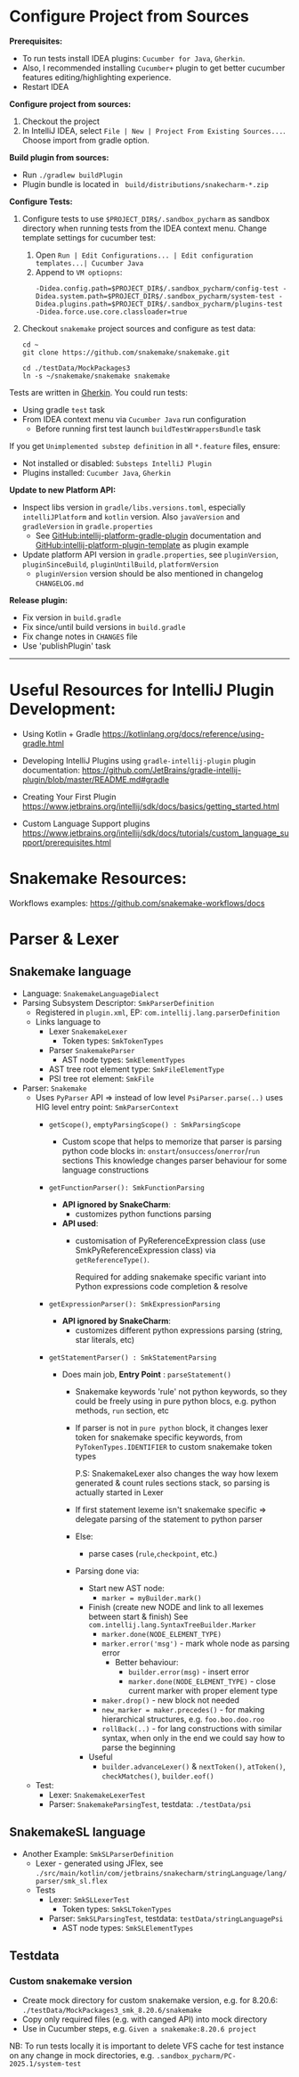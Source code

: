 # Configure Project from Sources
    
**Prerequisites:**
  
* To run tests install IDEA plugins: `Cucumber for Java`, `Gherkin`.
* Also, I recommended installing `Cucumber+` plugin to get better cucumber features editing/highlighting experience.
* Restart IDEA

**Configure project from sources:**

1. Checkout the project
2. In IntelliJ IDEA, select `File | New | Project From Existing Sources...`. Choose import from gradle option.

**Build plugin from sources:**
* Run `./gradlew buildPlugin`
* Plugin bundle is located in ` build/distributions/snakecharm-*.zip`


**Configure Tests:**
        
1. Configure tests to use `$PROJECT_DIR$/.sandbox_pycharm` as sandbox directory when running tests  from the IDEA context menu. 
   Change template settings for cucumber test:
   1. Open `Run | Edit Configurations... | Edit configuration templates...| Cucumber Java`
   2. Append to `VM optiopns`: 
       ```
      -Didea.config.path=$PROJECT_DIR$/.sandbox_pycharm/config-test -Didea.system.path=$PROJECT_DIR$/.sandbox_pycharm/system-test -Didea.plugins.path=$PROJECT_DIR$/.sandbox_pycharm/plugins-test -Didea.force.use.core.classloader=true
      ```

2. Checkout `snakemake` project sources and configure as test data:
    ```shell
    cd ~
    git clone https://github.com/snakemake/snakemake.git

    cd ./testData/MockPackages3
    ln -s ~/snakemake/snakemake snakemake
    ```

Tests are written in [Gherkin](https://cucumber.io/docs/gherkin). You could run tests:
* Using gradle `test` task
* From IDEA context menu via `Cucumber Java` run configuration
  * Before running first test launch `buildTestWrappersBundle` task  

If you get `Unimplemented substep definition` in all `*.feature` files, ensure:
  * Not installed or disabled: `Substeps IntelliJ Plugin` 
  * Plugins installed: `Cucumber Java`, `Gherkin`

**Update to new Platform API:**
* Inspect libs version in `gradle/libs.versions.toml`, especially `intelliJPlatform` and `kotlin` version. Also `javaVersion` and `gradleVersion` in `gradle.properties`
  * See [GitHub:intellij-platform-gradle-plugin](https://github.com/JetBrains/intellij-platform-gradle-plugin) documentation and [GitHub:intellij-platform-plugin-template](https://github.com/JetBrains/intellij-platform-plugin-template) as plugin example
* Update platform API version in `gradle.properties`, see `pluginVersion`, `pluginSinceBuild`, `pluginUntilBuild`, `platformVersion`
  * `pluginVersion` version should be also mentioned in changelog `CHANGELOG.md`
 
**Release plugin:**
* Fix version in `build.gradle`
* Fix since/until build versions in `build.gradle`
* Fix change notes in `CHANGES` file
* Use 'publishPlugin' task
                        

------

# Useful Resources for IntelliJ Plugin Development:

* Using Kotlin + Gradle
https://kotlinlang.org/docs/reference/using-gradle.html

* Developing IntelliJ Plugins using `gradle-intellij-plugin` plugin documentation:
https://github.com/JetBrains/gradle-intellij-plugin/blob/master/README.md#gradle

* Creating Your First Plugin
https://www.jetbrains.org/intellij/sdk/docs/basics/getting_started.html

* Custom Language Support plugins
https://www.jetbrains.org/intellij/sdk/docs/tutorials/custom_language_support/prerequisites.html

# Snakemake Resources:

Workflows examples: https://github.com/snakemake-workflows/docs

# Parser & Lexer

## Snakemake language
* Language: `SnakemakeLanguageDialect`
* Parsing Subsystem Descriptor: `SmkParserDefinition`
  * Registered in  `plugin.xml`, EP: `com.intellij.lang.parserDefinition`
  * Links language to
    * Lexer `SnakemakeLexer`
      * Token types: `SmkTokenTypes`
    * Parser `SnakemakeParser`
      * AST node types: `SmkElementTypes`
    * AST tree root element type: `SmkFileElementType`
    * PSI tree rot element: `SmkFile`
* Parser: `Snakemake`
  * Uses `PyParser` API => instead of low level `PsiParser.parse(..)` uses HIG level entry point: `SmkParserContext`
    * `getScope()`, `emptyParsingScope() : SmkParsingScope`
      * Custom scope that helps to memorize that parser is parsing python code blocks in: `onstart`/`onsuccess`/`onerror`/`run` sections
        This knowledge changes parser behaviour for some language constructions
    * `getFunctionParser(): SmkFunctionParsing`
      * **API ignored by SnakeCharm**:
        * customizes python functions parsing
      * **API used**:
        * customisation of PyReferenceExpression class (use SmkPyReferenceExpression class) via `getReferenceType()`.
         
          Required for adding snakemake specific variant into Python expressions code completion & resolve
    * `getExpressionParser(): SmkExpressionParsing`
      * **API ignored by SnakeCharm**:
        * customizes different python expressions parsing (string, star literals, etc)
        
    * `getStatementParser() : SmkStatementParsing`
      * Does main job, **Entry Point** : `parseStatement()`
        * Snakemake keywords 'rule' not python keywords, so they could be freely using in pure python blocs, e.g.
            python methods, `run` section, etc
        * If parser is not in `pure python` block, it changes lexer token for snakemake specific keywords, from `PyTokenTypes.IDENTIFIER` 
            to custom snakemake token types
        
            P.S: SnakemakeLexer also changes the way how lexem generated & count rules sections stack, so parsing is actually started in Lexer
        * If first statement lexeme isn't snakemake specific => delegate parsing of the statement to python parser
        * Else:
          * parse cases (`rule`,`checkpoint`, etc.)
        * Parsing done via:
          * Start new AST node:
            * `marker = myBuilder.mark()`
          * Finish (create new NODE and link to all lexemes between start & finish)
            See `com.intellij.lang.SyntaxTreeBuilder.Marker`
            * `marker.done(NODE_ELEMENT_TYPE)`
            * `marker.error('msg')` - mark whole node as parsing error
              * Better behaviour:
                * `builder.error(msg)` - insert error
                * `marker.done(NODE_ELEMENT_TYPE)` - close current marker with proper element type
            * `maker.drop()` - new block not needed
            * `new_marker = maker.precedes()` - for making hierarchical structures, e.g. `foo.boo.doo.roo`
            * `rollBack(..)` - for lang constructions with similar syntax, when only in the end we could say how to parse the beginning
          * Useful 
            * `builder.advanceLexer()` & `nextToken()`, `atToken()`, `checkMatches()`, `builder.eof()`
  * Test:
    * Lexer: `SnakemakeLexerTest`
    * Parser: `SnakemakeParsingTest`, testdata: `./testData/psi`

## SnakemakeSL language  
* Another Example: `SmkSLParserDefinition`
  * Lexer - generated using JFlex, see `./src/main/kotlin/com/jetbrains/snakecharm/stringLanguage/lang/parser/smk_sl.flex` 
  * Tests
    * Lexer: `SmkSLLexerTest`
      * Token types: `SmkSLTokenTypes`
    * Parser: `SmkSLParsingTest`, testdata: `testData/stringLanguagePsi`
      * AST node types: `SmkSLElementTypes`

## Testdata

### Custom snakemake version

* Create mock directory for custom snakemake version, e.g. for 8.20.6: `./testData/MockPackages3_smk_8.20.6/snakemake`
* Copy only required files (e.g. with canged API) into mock directory
* Use in Cucumber steps, e.g. `Given a snakemake:8.20.6 project`

NB: To run tests locally it is important to delete VFS cache for test instance on any change in mock directories, e.g. `.sandbox_pycharm/PC-2025.1/system-test`